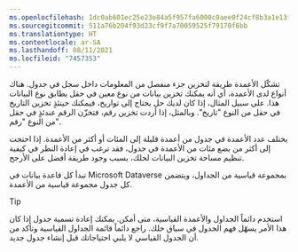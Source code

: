 ```yaml
---
ms.openlocfilehash: 1dc0ab601ec25e23e84a5f957fa6000c0aee0f24cf8b3a1e13fa3d4efb28815a
ms.sourcegitcommit: 511a76b204f93d23cf9f7a70059525f79170f6bb
ms.translationtype: HT
ms.contentlocale: ar-SA
ms.lasthandoff: 08/11/2021
ms.locfileid: "7457353"
---
```

تشكّل الأعمدة طريقة لتخزين جزء منفصل من المعلومات داخل سجل في جدول. هناك أنواع لدى الأعمدة، أي أنه يمكنك تخزين بيانات من نوع معين في حقل يطابق نوع البيانات هذا. على سبيل المثال، إذا كان لديك حل يحتاج إلى تواريخ، فيمكنك حينئذٍ تخزين التاريخ في حقل من النوع "تاريخ". وبالمثل، إذا أردت تخزين رقم، فتخزّن الرقم عندئذٍ في حقل من النوع "رقم".

يختلف عدد الأعمدة في جدول من أعمدة قليلة إلى المئات أو أكثر من الأعمدة. إذا احتجت إلى أكثر من بضع مئات من الأعمدة في جدول، فقد ترغب في إعادة النظر في كيفية تنظيم مساحة تخزين البيانات لحلك، بسبب وجود طريقة أفضل على الأرجح.

تبدأ كل قاعدة بيانات في Microsoft Dataverse بمجموعة قياسية من الجداول، ويتضمن كل جدول مجموعة قياسية من الأعمدة.

> [!TIP]
> استخدم دائماً الجداول والأعمدة القياسية، متى أمكن. يمكنك إعادة تسمية جدول إذا كان هذا الأمر يسهّل فهم الجدول في سياق حلك. راجع دائماً قائمة الجداول القياسية وتأكد من أن الجدول القياسي لا يلبي احتياجاتك قبل إنشاء جدول جديد. 

